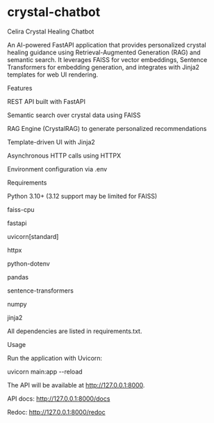 # crystal-chatbot
Celira Crystal Healing Chatbot

An AI-powered FastAPI application that provides personalized crystal healing guidance using Retrieval-Augmented Generation (RAG) and semantic search. It leverages FAISS for vector embeddings, Sentence Transformers for embedding generation, and integrates with Jinja2 templates for web UI rendering.

Features

REST API built with FastAPI

Semantic search over crystal data using FAISS

RAG Engine (CrystalRAG) to generate personalized recommendations

Template-driven UI with Jinja2

Asynchronous HTTP calls using HTTPX

Environment configuration via .env

Requirements

Python 3.10+ (3.12 support may be limited for FAISS)

faiss-cpu

fastapi

uvicorn[standard]

httpx

python-dotenv

pandas

sentence-transformers

numpy

jinja2

All dependencies are listed in requirements.txt.

Usage

Run the application with Uvicorn:

uvicorn main:app --reload

The API will be available at http://127.0.0.1:8000.

API docs: http://127.0.0.1:8000/docs

Redoc: http://127.0.0.1:8000/redoc
